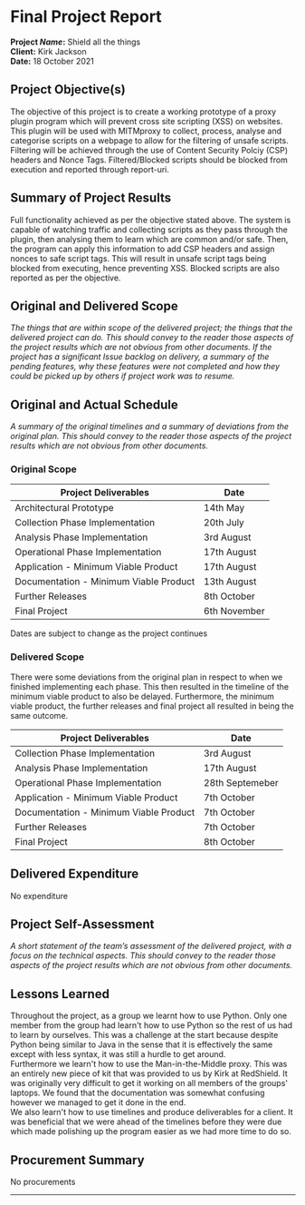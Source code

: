 # Final Project Report

**Project _Name_:** Shield all the things<br>
**Client:** Kirk Jackson<br>
**Date:** 18 October 2021<br>

## Project Objective(s)

The objective of this project is to create a working prototype of a proxy plugin program which will prevent cross site scripting (XSS) on websites. This plugin will be used with MITMproxy to collect, process, analyse and categorise scripts on a webpage to allow for the filtering of unsafe scripts. Filtering will be achieved through the use of Content Security Polciy (CSP) headers and Nonce Tags. Filtered/Blocked scripts should be blocked from execution and reported through report-uri. 

## Summary of Project Results

Full functionality achieved as per the objective stated above. The system is capable of watching traffic and collecting scripts as they pass through the plugin, then analysing them to learn which are common and/or safe. Then, the program can apply this information to add CSP headers and assign nonces to safe script tags. This will result in unsafe script tags being blocked from executing, hence preventing XSS. Blocked scripts are also reported as per the objective.

## Original and Delivered Scope

_The things that are within scope of the delivered project; the things that the delivered project can do. This should convey to the reader those aspects of the project results which are not obvious from other documents. If the project has a significant Issue backlog on delivery, a summary of the pending features, why these features were not completed and how they could be picked up by others if project work was to resume._

## Original and Actual Schedule

_A summary of the original timelines and a summary of deviations from the original plan. This should convey to the reader those aspects of the project results which are not obvious from other documents._

### Original Scope
|  Project Deliverables  | Date     |
| ---------------------- |  ------  |
| Architectural Prototype|   14th May|
| Collection Phase Implementation|   20th July |
| Analysis Phase Implementation |   3rd August |
| Operational Phase Implementation |   17th August |
| Application - Minimum Viable Product |   17th August  |
| Documentation - Minimum Viable Product |  13th August |
| Further Releases       |   8th October |
| Final Project          |   6th November |

Dates are subject to change as the project continues

### Delivered Scope
There were some deviations from the original plan in respect to when we finished implementing each phase. This then resulted in the timeline of the minimum viable product to also be delayed. Furthermore, the minimum viable product, the further releases and final project all resulted in being the same outcome. 

|  Project Deliverables  | Date     |
| ---------------------- |  ------  |
| Collection Phase Implementation|   3rd August |
| Analysis Phase Implementation |   17th August |
| Operational Phase Implementation |   28th Septemeber |
| Application - Minimum Viable Product |   7th October  |
| Documentation - Minimum Viable Product |  7th October  |
| Further Releases       |   7th October |
| Final Project          |   8th October |

## Delivered Expenditure

No expenditure

## Project Self-Assessment

_A short statement of the team’s assessment of the delivered project, with a focus on the technical aspects. This should convey to the reader those aspects of the project results which are not obvious from other documents._

## Lessons Learned
Throughout the project, as a group we learnt how to use Python. Only one member from the group had learn't how to use Python so the rest of us
had to learn by ourselves. This was a challenge at the start because despite Python being similar to Java in the sense that it is effectively
the same except with less syntax, it was still a hurdle to get around.<br>
Furthermore we learn't how to use the Man-in-the-Middle proxy. This was an entirely new piece of kit that was provided to us by Kirk at RedShield.
It was originally very difficult to get it working on all members of the groups' laptops. We found that the documentation was somewhat confusing
however we managed to get it done in the end.<br>
We also learn't how to use timelines and produce deliverables for a client. It was beneficial that we were ahead of the timelines before they were
due which made polishing up the program easier as we had more time to do so. <br>


## Procurement Summary

No procurements

---
